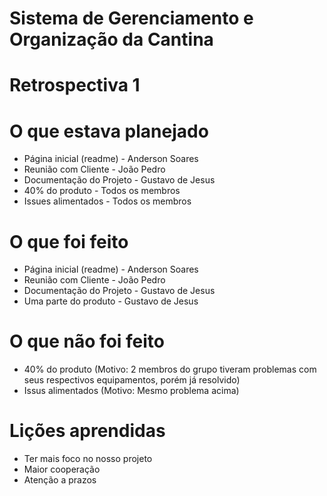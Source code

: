 # Sistema de Gerenciamento e Organização da Cantina

# Retrospectiva 1

# O que estava planejado

- Página inicial (readme) - Anderson Soares
- Reunião com Cliente - João Pedro
- Documentação do Projeto - Gustavo de Jesus
- 40% do produto - Todos os membros
- Issues alimentados - Todos os membros

# O que foi feito 

- Página inicial (readme) - Anderson Soares
- Reunião com Cliente - João Pedro
- Documentação do Projeto - Gustavo de Jesus
- Uma parte do produto - Gustavo de Jesus

# O que não foi feito

- 40% do produto (Motivo: 2 membros do grupo tiveram problemas com seus respectivos equipamentos, porém já resolvido)
- Issus alimentados (Motivo: Mesmo problema acima)

# Lições aprendidas

- Ter mais foco no nosso projeto
- Maior cooperação
- Atenção a prazos
